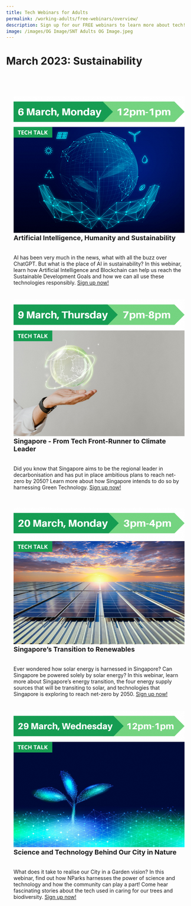 ```yaml
---
title: Tech Webinars for Adults
permalink: /working-adults/free-webinars/overview/
description: Sign up for our FREE webinars to learn more about tech!
image: /images/OG Image/SNT Adults OG Image.jpeg
---
```

# March 2023: Sustainability

<div class="row" style="padding: 40px 0px 10px 0px;">
  <div class="col" style="padding: 20px 20px 0px 20px;"><img src="/images/Mar%202023/WA_6%20Mar%202023.png"><br>
	<div class="header" style="font-size:18px"><b>Artificial Intelligence, Humanity and Sustainability</b></div><br><br>AI has been very much in the news, what with all the buzz over ChatGPT. But what is the place of AI in sustainability? In this webinar, learn how Artificial Intelligence and Blockchain can help us reach the Sustainable Development Goals and how we can all use these technologies responsibly. <a href="https://go.gov.sg/wa-ai-sustainability-mar23" target="_blank">Sign up now!</a>
	<br><br></div>

<div class="col" style="padding: 20px 20px 0px 20px;"><img src="/images/Mar%202023/WA_9%20Mar%202023.png"><br>
	<div class="header" style="font-size:18px"><b>Singapore - From Tech Front-Runner to Climate Leader</b></div><br><br>Did you know that Singapore aims to be the regional leader in decarbonisation and has put in place ambitious plans to reach net-zero by 2050? Learn more about how Singapore intends to do so by harnessing Green Technology. <a href="https://go.gov.sg/wa-greentech-mar23" target="_blank">Sign up now!</a>
	</div><br>
	
<div class="row" style="padding: 10px 0px 10px 0px;">  
<div class="col" style="padding: 20px 20px 0px 20px;"><img src="/images/Mar%202023/WA_20%20Mar%202023.png"><br>
     <div class="header" style="font-size:18px"><b>Singapore’s Transition to Renewables</b></div><br><br>Ever wondered how solar energy is harnessed in Singapore? Can Singapore be powered solely by solar energy? In this webinar, learn more about Singapore’s energy transition, the four energy supply sources that will be transiting to solar, and technologies that Singapore is exploring to reach net-zero by 2050. <a href="https://go.gov.sg/wa-sgsolarenergy-mar23" target="_blank">Sign up now!</a>
	<br><br></div>

<div class="col" style="padding: 20px 20px 0px 20px;"><img src="/images/Mar%202023/WA_29%20Mar%202023.png"><br>
	<div class="header" style="font-size:18px"><b>Science and Technology Behind Our City in Nature</b></div><br><br>What does it take to realise our City in a Garden vision? In this webinar, find out how NParks harnesses the power of science and technology and how the community can play a part! Come hear fascinating stories about the tech used in caring for our trees and biodiversity. <a href="https://go.gov.sg/nparks-sustech" target="_blank">Sign up now!</a>
	<br><br></div>